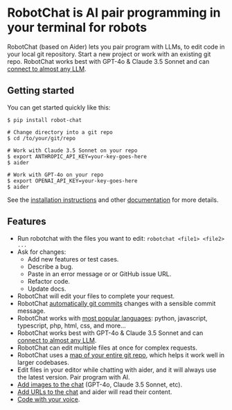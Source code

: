 
<!-- Edit README.md, not index.md -->

# RobotChat is AI pair programming in your terminal for robots

RobotChat (based on Aider) lets you pair program with LLMs,
to edit code in your local git repository.
Start a new project or work with an existing git repo.
RobotChat works best with GPT-4o & Claude 3.5 Sonnet and can
[connect to almost any LLM](https://aider.chat/docs/llms.html).

## Getting started
<!--[[[cog
# We can't "include" here.
# Because this page is rendered by GitHub as the repo README
cog.out(open("aider/website/_includes/get-started.md").read())
]]]-->

You can get started quickly like this:

```
$ pip install robot-chat

# Change directory into a git repo
$ cd /to/your/git/repo

# Work with Claude 3.5 Sonnet on your repo
$ export ANTHROPIC_API_KEY=your-key-goes-here
$ aider

# Work with GPT-4o on your repo
$ export OPENAI_API_KEY=your-key-goes-here
$ aider
```
<!--[[[end]]]-->

See the
[installation instructions](https://aider.chat/docs/install.html)
and other
[documentation](https://aider.chat/docs/usage.html)
for more details.

## Features

- Run robotchat with the files you want to edit: `robotchat <file1> <file2> ...`
- Ask for changes:
  - Add new features or test cases.
  - Describe a bug.
  - Paste in an error message or or GitHub issue URL.
  - Refactor code.
  - Update docs.
- RobotChat will edit your files to complete your request.
- RobotChat [automatically git commits](https://aider.chat/docs/git.html) changes with a sensible commit message.
- RobotChat works with [most popular languages](https://aider.chat/docs/languages.html): python, javascript, typescript, php, html, css, and more...
- RobotChat works best with GPT-4o & Claude 3.5 Sonnet and can [connect to almost any LLM](https://aider.chat/docs/llms.html).
- RobotChat can edit multiple files at once for complex requests.
- RobotChat uses a [map of your entire git repo](https://aider.chat/docs/repomap.html), which helps it work well in larger codebases.
- Edit files in your editor while chatting with aider,
and it will always use the latest version.
Pair program with AI.
- [Add images to the chat](https://aider.chat/docs/usage/images-urls.html) (GPT-4o, Claude 3.5 Sonnet, etc).
- [Add URLs to the chat](https://aider.chat/docs/usage/images-urls.html) and aider will read their content.
- [Code with your voice](https://aider.chat/docs/usage/voice.html).
